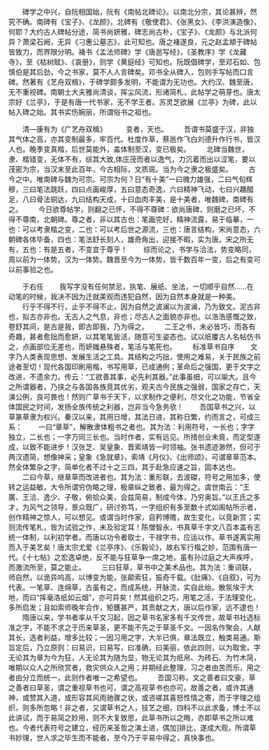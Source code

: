 <!-- { "loadSidebar": true } -->
　　碑学之中兴，自阮相国始，阮有《南帖北碑论》。以南北分宗，其论甚辨，然究不确。南碑有《宝子》、《龙颜》，北碑有《敬使君》、《张黑女》、《李洪演造像》，何耶？大约古人碑帖分途，简书尚妍雅，碑志尚古朴，《宝子》、《龙颜》与北派何异？萧梁石阙，无异《刁惠公墓志》，此可知也。唐之褚遂良，元之赵孟頫于碑帖皆致力，而界限分明。褚书《孟法师碑》学《唐邕写经》，《圣教序》学《龙藏寺》，至《枯树赋》、《哀册》，则学《黄庭经》可知也。阮既倡碑学，至邓石如、包慎伯是其后劲，今之书家，莫不人人言碑矣。邓书全从碑入，包则手写帖而口言碑。然著有《艺舟双楫》，于碑学颇多发明，不能谓为无功也。大约汉、魏至唐，无不重视碑。南朝士大夫雅尚清谈，挥尘风流，形诸简札，此帖学之萌芽也。唐太宗好《兰亭》，于是有唐一代书家，无不学王者。苏灵芝欲展《兰亭》为碑，此以帖入碑之始。其书实伤婉丽，所谓俗书之祖也。 

　　清—康有为《广艺舟双楫》　 
　　变者，天也。 
　　吾谓书莫盛于汉，非独其气体之高，亦其变制最多，牢百代。杜度作草，蔡邕作飞白刘德升作行书，皆汉人也。晚季变真楷，后世莫能外，盖体制至汉，变已极矣。 
　　北碑当魏世，隶、楷错变，无体不有，综其大致,体庄茂而者以逸气，力沉着而出以涩笔，要以茂密为宗，当汉末至此百年，今古相际，文质斑。当为今之隶之极盛矣。 
　　古今之中。唯南碑与魏为可宗。可宗为何？日“有十美”一曰魄力雄强，二曰气旬辉穆，三曰笔法跳跃，四曰点画峻厚，五曰意态奇逸，六曰精神飞动，七曰兴趣醋足，八曰骨法铜达，九曰结构天成，十曰血肉丰美，是十美者，唯魏碑，南碑有之。 
　　今日欲尊帖学，则翻之已怀，不得不尊碑：欲尚唐碑，则磨之已坏，不得不尊南，北朝碑。尊之者，非以其古也：笔画完好，精神流露，易于临摹，一也：可以考隶楷之变，二也：可以考后世之源流，三也：唐言结构，宋尚意态，六朝碑各体毕备，四也：笔法舒长刻人，雄奇角出，迎接不暇，实为唐。宋之所无有，五也：有是五者，不变宜于尊乎！ 
　　综而论之，书学与洽法，势变略同，周以前为一体势，汉为一体势。魏晋至今为一体势，皆千数百年一变，后之有变可以前事验之也。 

　　于右任 
　　我写字没有任何禁忌，执笔、展纸、坐法，一切顺乎自然……在动笔的时候，我决不因为迁就美观而违犯自然，因为自然本身就是一种美。 
　　行乎不得不行，止乎不得不止，因为自然之波澜以为波澜，乃为致文。泥古非也，拟古亦非也。无古人之气息，非也；尽古人之面貌亦非也。以浩浩感慨之致，卷舒其间，是古是我，即古即我，乃为得之。 
　　二王之书，未必皆巧，而各有奇趣，甚者愈拙而愈妍，以其笔笔皆活，随意可生姿态也。试以纸覆古人名帖仿书之，点画部位无差也，而妍媸悬殊者，笔活与笔死也。 
　　标准草书自序 
　　文字乃人类表现思想、发展生活之工具。其结构之巧拙，使用之难易，关于民族之前途者至切！现代各国印刷用楷，书写用草，已成通例；革命后之强国，更于文字之改进，不遗余力。传云：“工欲善其事，必先利其器。”此事虽细，可以喻大。且今之所谓器者，乃挟之与各国各族竞其优劣，观夫古今民族之强弱，国家之存亡，天演公例，良可畏也！然则广草书于天下，以求制作之便利，尽文化之功能，节省全体国民之时间，发扬全族传统之利器，岂非当今急务欤！ 
　　吾国草书之兴，以草篆草隶为权兴。秦汉以来，其用日增，其法日进，其称日繁，约而言之，可成三系： 
　　一曰“章草”，解散隶体粗书之者也。其为法：利用符号，一长也；字字独立，二长也；一字万同三长也。当时作者，实有远见。所措创业未竟，而定型遂成，以致不能进步！汉张芝、吴皇象、晋索靖皆一时领袖。张书遗迹渺然，但可于两汉遗简，想像神采；皇象《急就章》，索靖《月仪》、《出师颂》，可谓章草范本。然全体繁杂之字，简单化者不过十之三四，其于赴急应速之旨，固本达也。 
　　二曰今草，继章草而改进者也。其为法：重形联，去波磔，符号之用加多，使转之运益敏，大令所谓穷伪略之理，极章纵之致者，最为得之。虞世南云：“王廣、王洽、逸少、子敬，俯拾众美，会兹简易，制成今体，乃穷奥旨。”以王氏之多才，为风气之领导，景众既广，研讨弥笃，一字组织有多至数十式如阁帖所示者，创作精神之惊人，可以想见。或谓当时作家，自矜博赡，故生变化，以竞新赏；实则流传笔札，皆为试验之作，未及验定耳！陈僧智永，书真草千字文八百本盖有志统一体制，以利初学者。而唐以功令者取士，干禄字书，应运以作。草书遂离实用而入于美艺矣！唐太宗尤爱《兰亭序》、《乐毅论》，故右军行楷之妙，范围有唐一代。《十七帖》之宏逸卓绝，反不能与狂草争一席之地，虽有孙过庭之大声疾呼，而激流所至，莫之能止。 
　　三曰狂草，草书中之美术品也。其为法：重词联，师自然，以诡异呜高，以博变为能，张颠索狂，振奇千载。《肚痛》、《自叙》，可为代表。一笔草、连绵草，古虽有之，而成系统，开脉流，实自此绐。散氛埃于大地，而曰“挥毫洛纸如云烟”，亦可异矣！然其组织之巧，用笔之活，于法理变化，多所启发；且如索师晚年合作，矩鑊甚严，其贡献之大，唐以后作家，远不逮也！ 
　　隋唐以来，学书者率从千文习起，因之草书名家多有千文传世，故草书社选标准之字，不能不求之于历来草圣，更不能不先之于草圣千文。一因名作聚会，人献其长，选者利益，增多比较；一因习用之字，大半已俱，章法既立，触类易通。斯旨定后，乃立原则：曰易识，曰易写，曰准确，曰美丽，依此四则，以为取舍。字无论其为章为今为狂，人无论其为随为显，物无论其为纸帛、为砖石、为竹木简，唯期以众人之所欣赏者，救灾供众人之用；并期经此整理，习之者由苦而乐，用之者由分立而统一，此则作者唯一之希望也。 
　　吾国习称，文之善者曰文豪，草之善者曰草圣，谓之重视草书也可，谓之高视草书也亦可。故善之者，或许其通神，或赞其入道，或形容其风雨驰骤之状，或咨嗟其喜怒性情之寄，而于字理之组织，则多所忽略！非之者，又谓草书之人，技艺之细，四科不以此求备，博士不以此讲试，而于易简之妙用，则不大复致思，此草书所以之晦，亦即草书之所以难也。今者代表符号之建立，经历来圣哲之演土进，偶加]排比，遂成大观，所谓草书妙理，世人求之毕生而不能者，至今乃于平易中得之，真快事也。 

